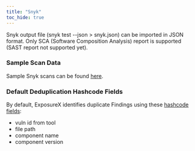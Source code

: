 ```yaml
---
title: "Snyk"
toc_hide: true
---
```

Snyk output file (snyk test \--json \> snyk.json) can be imported in
JSON format. Only SCA (Software Composition Analysis) report is supported (SAST report not supported yet).

### Sample Scan Data
Sample Snyk scans can be found [here](https://github.com/ExposureX/django-ExposureX/tree/master/unittests/scans/snyk).

### Default Deduplication Hashcode Fields
By default, ExposureX identifies duplicate Findings using these [hashcode fields](https://docs.exposurex.com/en/working_with_findings/finding_deduplication/about_deduplication/):

- vuln id from tool
- file path
- component name
- component version
